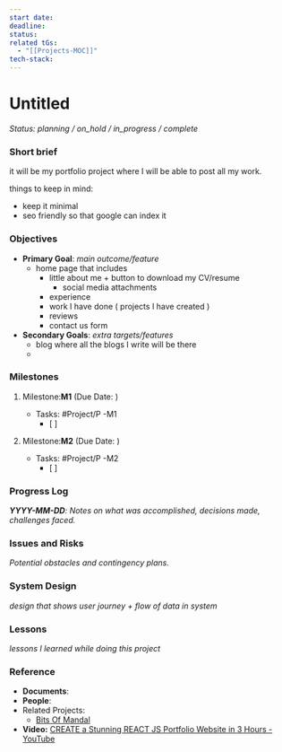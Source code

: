 ```yaml
---
start date: 
deadline: 
status: 
related tGs:
  - "[[Projects-MOC]]"
tech-stack:
---
```

# Untitled
*Status: planning /  on_hold / in_progress / complete*
### Short brief
it will be my portfolio project where I will be able to post all my work.

things to keep in mind:
- keep it minimal
- seo friendly so that google can index it


### **Objectives**
- **Primary Goal**: *main outcome/feature*
	- home page that includes
		- little about me + button to download my CV/resume
			- social media attachments
		- experience
		- work I have done ( projects I have created )
		- reviews
		- contact us form
- **Secondary Goals**: *extra targets/features*
	- blog where all the blogs I write will be there
	- 

### **Milestones**

1. Milestone:**M1** (Due Date: )
   - Tasks: #Project/P -M1
      - [ ] 



2. Milestone:**M2** (Due Date: )
   - Tasks: #Project/P -M2
     - [ ] 


### **Progress Log**
***YYYY-MM-DD**: Notes on what was accomplished, decisions made, challenges faced.*



### Issues and Risks
*Potential obstacles and contingency plans.*


### System Design
*design that shows user journey + flow of data in system*

### Lessons
*lessons I learned while doing this project*


### **Reference**
- **Documents**: 
- **People**: 
- Related Projects: 
	- [Bits Of Mandal](https://about.bitsofmandal.com/)
- **Video:** [CREATE a Stunning REACT JS Portfolio Website in 3 Hours - YouTube](https://youtu.be/k3JMkRwd_Nw?si=god3oKrxzL_ocKvr)





